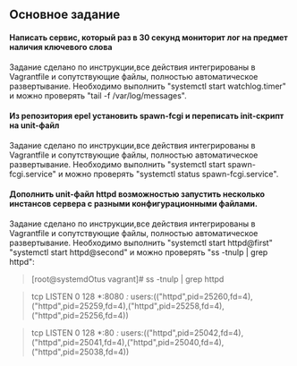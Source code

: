 ## Основное задание
#### Написать сервис, который раз в 30 секунд мониторит лог на предмет наличия ключевого слова

Задание сделано по инструкции,все действия интегрированы в Vagrantfile и сопутствующие файлы, полностью автоматическое развертывание. 
Необходимо выполнить "systemctl start watchlog.timer" и можно проверять "tail -f /var/log/messages".

#### Из репозитория epel установить spawn-fcgi и переписать init-скрипт на unit-файл

Задание сделано по инструкции,все действия интегрированы в Vagrantfile и сопутствующие файлы, полностью автоматическое развертывание. Необходимо выполнить "systemctl start spawn-fcgi.service" и можно проверять "systemctl status spawn-fcgi.service".

#### Дополнить unit-файл httpd возможностью запустить несколько инстансов сервера с разными конфигурационными файлами.

Задание сделано по инструкции,все действия интегрированы в Vagrantfile и сопутствующие файлы, полностью автоматическое развертывание. Необходимо выполнить "systemctl start httpd@first" "systemctl start httpd@second" и можно проверять "ss -tnulp | grep httpd":

>[root@systemdOtus vagrant]# ss -tnulp | grep httpd

>tcp   LISTEN 0      128                *:8080            *:*    users:(("httpd",pid=25260,fd=4),("httpd",pid=25259,fd=4),("httpd",pid=25258,fd=4),("httpd",pid=25256,fd=4))

>tcp   LISTEN 0      128                *:80              *:*    users:(("httpd",pid=25042,fd=4),("httpd",pid=25041,fd=4),("httpd",pid=25040,fd=4),("httpd",pid=25038,fd=4))
